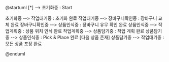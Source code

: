 @startuml
[*] --> 초기화중 : Start

초기화중 --> 작업대기중 : 초기화 완료
작업대기중 --> 장바구니확인중 : 장바구니 교체 완료
장바구니확인중 --> 상품인식중 : 장바구니 유무 확인 완료
상품인식중 --> 작업계획중 : 상품 위치 인식 완료
작업계획중 --> 상품담기중 : 작업 계획 완료
상품담기중 --> 상품인식중 : Pick & Place 완료 [다음 상품 존재]
상품담기중 --> 작업대기중 : 모든 상품 포장 완료

@enduml
